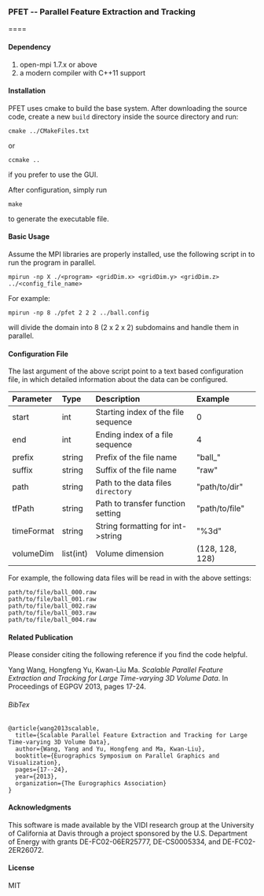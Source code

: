 ### PFET -- Parallel Feature Extraction and Tracking
====

#### Dependency

1. open-mpi 1.7.x or above
2. a modern compiler with C++11 support

#### Installation

PFET uses cmake to build the base system. After downloading the source code, create a new ``build`` directory inside the source directory and run:

    cmake ../CMakeFiles.txt

or 

    ccmake ..

if you prefer to use the GUI. 

After configuration, simply run

    make

to generate the executable file.

#### Basic Usage

Assume the MPI libraries are properly installed, use the following script in to run the program in parallel.

    mpirun -np X ./<program> <gridDim.x> <gridDim.y> <gridDim.z> ../<config_file_name>
    
For example:

    mpirun -np 8 ./pfet 2 2 2 ../ball.config
    
will divide the domain into 8 (2 x 2 x 2) subdomains and handle them in parallel.

#### Configuration File

The last argument of the above script point to a text based configuration file, in which detailed information about the data can be configured.

| Parameter  | Type      | Description                          | Example         | 
|:---------- |:--------- |:------------------------------------ | :-------------- |
| start      | int       | Starting index of the file sequence  | 0               |
| end        | int       | Ending index of a file sequence      | 4               |
| prefix     | string    | Prefix of the file name              | "ball_"         |
| suffix     | string    | Suffix of the file name              | "raw"           |
| path       | string    | Path to the data files ``directory`` | "path/to/dir"   |
| tfPath     | string    | Path to transfer function setting    | "path/to/file"  |
| timeFormat | string    | String formatting for int->string    | "%3d"           |
| volumeDim  | list(int) | Volume dimension                     | (128, 128, 128) |

For example, the following data files will be read in with the above settings:

    path/to/file/ball_000.raw
    path/to/file/ball_001.raw
    path/to/file/ball_002.raw
    path/to/file/ball_003.raw
    path/to/file/ball_004.raw

#### Related Publication

Please consider citing the following reference if you find the code helpful.

Yang Wang, Hongfeng Yu, Kwan-Liu Ma. *Scalable Parallel Feature Extraction and Tracking for Large Time-varying 3D Volume Data*. In Proceedings of EGPGV 2013, pages 17-24.

###### BibTex

    @article{wang2013scalable,
      title={Scalable Parallel Feature Extraction and Tracking for Large Time-varying 3D Volume Data},
      author={Wang, Yang and Yu, Hongfeng and Ma, Kwan-Liu},
      booktitle={Eurographics Symposium on Parallel Graphics and Visualization},
      pages={17--24},
      year={2013},
      organization={The Eurographics Association}
    }

#### Acknowledgments

This software is made available by the VIDI research group at the University of 
California at Davis through a project sponsored by the U.S. Department of Energy 
with grants DE-FC02-06ER25777, DE-CS0005334, and DE-FC02-2ER26072.

#### License
MIT